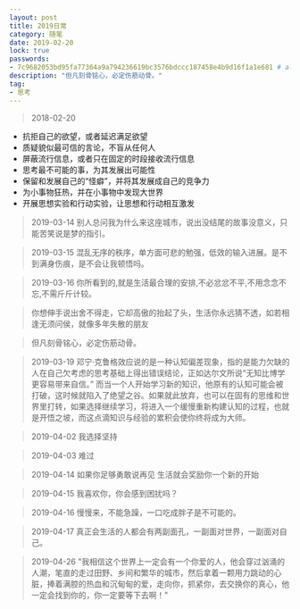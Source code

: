 ```yaml
---
layout: post
title: 2019日常
category: 随笔
date: 2019-02-20
lock: true
passwords: 
- 7c9682053bd95fa77364a9a794236619bc3576bdccc187458e4b9d16f1a1e681 # alshin
description: "但凡刻骨铭心，必定伤筋动骨。"
tag: 
- 思考
---
```


> 2018-02-20 
- 抗拒自己的欲望，或者延迟满足欲望
- 质疑貌似最可信的言论，不盲从任何人
- 屏蔽流行信息，或者只在固定的时段接收流行信息
- 思考最不可能的事，为其发展出可能性
- 保留和发展自己的“怪癖”，并将其发展成自己的竞争力
- 为小事物狂热，并在小事物中发现大世界
- 开展思想实验和行动实验，让思想和行动相互激发

> 2019-03-14
别人总问我为什么来这座城市，说出没结尾的故事没意义，只能苦笑说是梦的指引。

> 2019-03-15
混乱无序的秩序，单方面可悲的勉强，低效的输入进展。是不到满身伤痕，是不会让我顿悟吗。

> 2019-03-16
> 你所看到的,就是生活最合理的安排,不必忿忿不平,不用念念不忘,不需斤斤计较。

> 你想伸手说出舍不得走，它却高傲的抬起了头，生活你永远猜不透，如若相逢无须问侯，就像多年失散的朋友

> 但凡刻骨铭心，必定伤筋动骨。


> 2019-03-19
邓宁·克鲁格效应说的是一种认知偏差现象，指的是能力欠缺的人在自己欠考虑的思考基础上得出错误结论，正如达尔文所说“无知比博学更容易带来自信。” 而当一个人开始学习新的知识，他原有的认知可能会被打破，这时候就陷入了绝望之谷。如果就此放弃，也可以在固有的思维和世界里打转，如果选择继续学习，将进入一个缓慢重新构建认知的过程，也就是开悟之坡，而这点滴知识与经验的累积会使你终将成为大师。

> 2019-04-02
我选择坚持

> 2019-04-03
难过

> 2019-04-14
如果你足够勇敢说再见 生活就会奖励你一个新的开始

> 2019-04-15
我喜欢你，你会感到困扰吗？

> 2019-04-16
慢慢来，不能急躁，一口吃成胖子是不可能的。

> 2019-04-17
> 真正会生活的人都会有两副面孔，一副面对世界，一副面对自己。

> 2019-04-26
"我相信这个世界上一定会有一个你爱的人，他会穿过汹涌的人潮，笔直的走过田野、乡间和繁华的城市，然后拿着一颗用力跳动的心脏，捧着满腔的热血和沉甸甸的爱，走向你，抓紧你，去交换你的真心，他一定会找到你的，你一定要等下去啊！"

